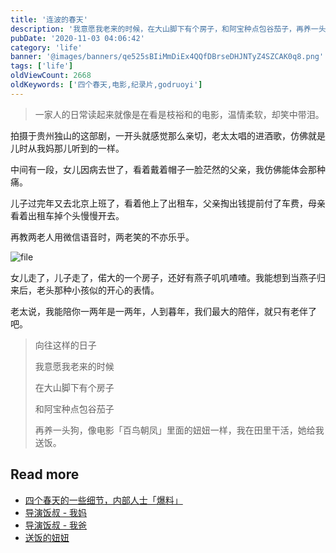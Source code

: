 ```yaml
---
title: '连波的春天'
description: '我意愿我老来的时候，在大山脚下有个房子，和阿宝种点包谷茄子，再养一头狗，像电影「百鸟朝凤」里面的妞妞一样，我在田里干活，她给我送饭。'
pubDate: '2020-11-03 04:06:42'
category: 'life'
banner: '@images/banners/qe525sBIiMmDiEx4QQfDBrseDHJNTyZ4SZCAK0q8.png'
tags: ['life']
oldViewCount: 2668
oldKeywords: ['四个春天,电影,纪录片,godruoyi']
---
```


> 一家人的日常读起来就像是在看是枝裕和的电影，温情柔软，却笑中带泪。

拍摄于贵州独山的这部剧，一开头就感觉那么亲切，老太太唱的进酒歌，仿佛就是儿时从我妈那儿听到的一样。

中间有一段，女儿因病去世了，看着戴着帽子一脸茫然的父亲，我仿佛能体会那种痛。

儿子过完年又去北京上班了，看着他上了出租车，父亲掏出钱提前付了车费，母亲看着出租车掉个头慢慢开去。

再教两老人用微信语音时，两老笑的不亦乐乎。

![file](https://images.godruoyi.com/posts/202011/03/UnJtSqpoVUf6PmPWPiaL98Vw2O98M3Zbe07BjHyA.jpeg)

女儿走了，儿子走了，偌大的一个房子，还好有燕子叽叽喳喳。我能想到当燕子归来后，老头那种小孩似的开心的表情。

老太说，我能陪你一两年是一两年，人到暮年，我们最大的陪伴，就只有老伴了吧。

> 向往这样的日子
>
> 我意愿我老来的时候
>
> 在大山脚下有个房子
>
> 和阿宝种点包谷茄子
>
> 再养一头狗，像电影「百鸟朝凤」里面的妞妞一样，我在田里干活，她给我送饭。

## Read more

-   [四个春天的一些细节，内部人士「爆料」](https://movie.douban.com/review/9896481/)
-   [导演饭叔 - 我妈](https://www.douban.com/note/242582123/)
-   [导演饭叔 - 我爸](https://www.douban.com/note/265025263/)
-   [送饭的妞妞](https://www.bilibili.com/s/video/BV1Zx411u7ei)

